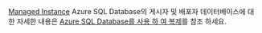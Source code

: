 [Managed Instance](https://docs.microsoft.com/azure/sql-database/sql-database-managed-instance) Azure SQL Database의 게시자 및 배포자 데이터베이스에 대 한 자세한 내용은 [Azure SQL Database를 사용 하 여 복제](https://docs.microsoft.com/sql/relational-databases/replication/replication-to-sql-database)를 참조 하세요.